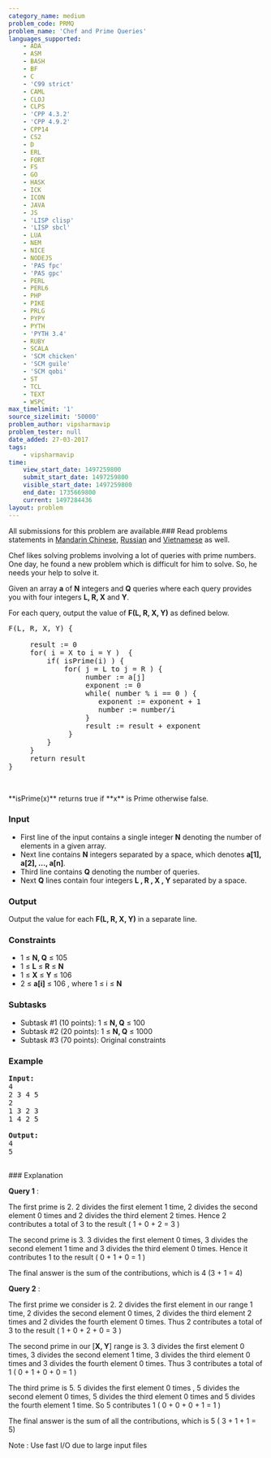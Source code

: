 ```yaml
---
category_name: medium
problem_code: PRMQ
problem_name: 'Chef and Prime Queries'
languages_supported:
    - ADA
    - ASM
    - BASH
    - BF
    - C
    - 'C99 strict'
    - CAML
    - CLOJ
    - CLPS
    - 'CPP 4.3.2'
    - 'CPP 4.9.2'
    - CPP14
    - CS2
    - D
    - ERL
    - FORT
    - FS
    - GO
    - HASK
    - ICK
    - ICON
    - JAVA
    - JS
    - 'LISP clisp'
    - 'LISP sbcl'
    - LUA
    - NEM
    - NICE
    - NODEJS
    - 'PAS fpc'
    - 'PAS gpc'
    - PERL
    - PERL6
    - PHP
    - PIKE
    - PRLG
    - PYPY
    - PYTH
    - 'PYTH 3.4'
    - RUBY
    - SCALA
    - 'SCM chicken'
    - 'SCM guile'
    - 'SCM qobi'
    - ST
    - TCL
    - TEXT
    - WSPC
max_timelimit: '1'
source_sizelimit: '50000'
problem_author: vipsharmavip
problem_tester: null
date_added: 27-03-2017
tags:
    - vipsharmavip
time:
    view_start_date: 1497259800
    submit_start_date: 1497259800
    visible_start_date: 1497259800
    end_date: 1735669800
    current: 1497284436
layout: problem
---
```

All submissions for this problem are available.### Read problems statements in [Mandarin Chinese](http://www.codechef.com/download/translated/JUNE17/mandarin/PRMQ.pdf), [Russian](http://www.codechef.com/download/translated/JUNE17/russian/PRMQ.pdf) and [Vietnamese](http://www.codechef.com/download/translated/JUNE17/vietnamese/PRMQ.pdf) as well.

Chef likes solving problems involving a lot of queries with prime numbers. One day, he found a new problem which is difficult for him to solve. So, he needs your help to solve it.

Given an array **a** of **N** integers and **Q** queries where each query provides you with four integers **L, R, X** and **Y**.

 For each query, output the value of **F(L, R, X, Y)** as defined below.

<pre>
F(L, R, X, Y) {

     result := 0
     for( i = X to i = Y )  {
         if( isPrime(i) ) {
             for( j = L to j = R ) {
                  number := a[j]
                  exponent := 0
                  while( number % i == 0 ) {
                     exponent := exponent + 1 
                     number := number/i
                  }
                  result := result + exponent
              }
         }
     }
     return result
}


</pre>**isPrime(x)** returns true if **x** is Prime otherwise false.
### Input

- First line of the input contains a single integer **N** denoting the number of elements in a given array.
- Next line contains **N** integers separated by a space, which denotes **a\[1\], a\[2\], ..., a\[n\]**.
- Third line contains **Q** denoting the number of queries.
- Next **Q** lines contain four integers **L , R , X , Y**  separated by a space.

### Output

 Output the value for each **F(L, R, X, Y)** in a separate line.

### Constraints

- 1 ≤ **N, Q** ≤ 105
- 1 ≤ **L** ≤ **R** ≤ **N**
- 1 ≤ **X** ≤ **Y** ≤ 106
- 2 ≤ **a\[i\]** ≤ 106 , where 1 ≤ i ≤ **N**

### Subtasks 

- Subtask #1 (10 points): 1 ≤ **N, Q** ≤ 100
- Subtask #2 (20 points): 1 ≤ **N, Q** ≤ 1000
- Subtask #3 (70 points): Original constraints
 
### Example

<pre><b>Input:</b>
4 
2 3 4 5
2
1 3 2 3
1 4 2 5

<b>Output:</b>
4
5

</pre>### Explanation
**Query 1** :

The first prime is 2. 2 divides the first element 1 time, 2 divides the second element 0 times and 2 divides the third element 2 times. Hence 2 contributes a total of 3 to the result ( 1 + 0 + 2 = 3 )

The second prime is 3. 3 divides the first element 0 times, 3 divides the second element 1 time and 3 divides the third element 0 times. Hence it contributes 1 to the result ( 0 + 1 + 0 = 1 )

The final answer is the sum of the contributions, which is 4 (3 + 1 = 4)

**Query 2** :

The first prime we consider is 2. 2 divides the first element in our range 1 time, 2 divides the second element 0 times, 2 divides the third element 2 times and 2 divides the fourth element 0 times. Thus 2 contributes a total of 3 to the result ( 1 + 0 + 2 + 0 = 3 )

The second prime in our \[**X, Y**\] range is 3. 3 divides the first element 0 times, 3 divides the second element 1 time, 3 divides the third element 0 times and 3 divides the fourth element 0 times. Thus 3 contributes a total of 1 ( 0 + 1 + 0 + 0 = 1 )

The third prime is 5. 5 divides the first element 0 times , 5 divides the second element 0 times, 5 divides the third element 0 times and 5 divides the fourth element 1 time. So 5 contributes 1 ( 0 + 0 + 0 + 1 = 1 )

The final answer is the sum of all the contributions, which is 5 ( 3 + 1 + 1 = 5)

 Note : Use fast I/O due to large input files
